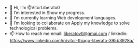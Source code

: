 - 👋 Hi, I’m @VitorLiberato0
- 👀 I’m interested in Show my progress.
- 🌱 I’m currently learning Web development languages.
- 💞️ I’m looking to collaborate on Apply my knowledge to solve technological problems.
- 📫 How to reach me email: liberatovtl@gmai.com / linkedin: https://www.linkedin.com/in/vitor-thiago-liberato-395b3928a/

<!---
VitorLiberato0/VitorLiberato0 is a ✨ special ✨ repository because its `README.md` (this file) appears on your GitHub profile.
You can click the Preview link to take a look at your changes.
--->

